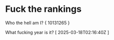 # Fuck the rankings

Who the hell am I?
{ 10131265 }

What fucking year is it?
[ 2025-03-18T02:16:40Z ]
